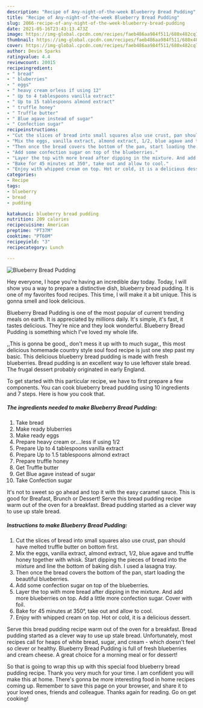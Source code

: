```yaml
---
description: "Recipe of Any-night-of-the-week Blueberry Bread Pudding"
title: "Recipe of Any-night-of-the-week Blueberry Bread Pudding"
slug: 2066-recipe-of-any-night-of-the-week-blueberry-bread-pudding
date: 2021-05-16T23:43:13.473Z
image: https://img-global.cpcdn.com/recipes/faeb486aa984f511/680x482cq70/blueberry-bread-pudding-recipe-main-photo.jpg
thumbnail: https://img-global.cpcdn.com/recipes/faeb486aa984f511/680x482cq70/blueberry-bread-pudding-recipe-main-photo.jpg
cover: https://img-global.cpcdn.com/recipes/faeb486aa984f511/680x482cq70/blueberry-bread-pudding-recipe-main-photo.jpg
author: Devin Sparks
ratingvalue: 4.4
reviewcount: 20015
recipeingredient:
- " bread"
- " bluberries"
- " eggs"
- " heavy cream orless if using 12"
- " Up to 4 tablespoons vanilla extract"
- " Up to 15 tablespoons almond extract"
- " truffle honey"
- " Truffle butter"
- " Blue agave instead of sugar"
- " Confection sugar"
recipeinstructions:
- "Cut the slices of bread into small squares also use crust, pan should have melted truffle butter on bottom first."
- "Mix the eggs, vanilla extract, almond extract, 1/2, blue agave and truffle honey together with whisk. Start dipping the pieces of bread into the mixture and line the bottom of baking dish. I used a lasagna tray."
- "Then once the bread covers the bottom of the pan, start loading the beautiful blueberries."
- "Add some confection sugar on top of the blueberries."
- "Layer the top with more bread after dipping in the mixture. And add more blueberries on top. Add a little more confection sugar. Cover with foil."
- "Bake for 45 minutes at 350°, take out and allow to cool."
- "Enjoy with whipped cream on top. Hot or cold, it is a delicious dessert."
categories:
- Recipe
tags:
- blueberry
- bread
- pudding

katakunci: blueberry bread pudding 
nutrition: 209 calories
recipecuisine: American
preptime: "PT37M"
cooktime: "PT60M"
recipeyield: "3"
recipecategory: Lunch

---
```



![Blueberry Bread Pudding](https://img-global.cpcdn.com/recipes/faeb486aa984f511/680x482cq70/blueberry-bread-pudding-recipe-main-photo.jpg)

Hey everyone, I hope you're having an incredible day today. Today, I will show you a way to prepare a distinctive dish, blueberry bread pudding. It is one of my favorites food recipes. This time, I will make it a bit unique. This is gonna smell and look delicious.

Blueberry Bread Pudding is one of the most popular of current trending meals on earth. It is appreciated by millions daily. It's simple, it's fast, it tastes delicious. They're nice and they look wonderful. Blueberry Bread Pudding is something which I've loved my whole life.

,,This is gonna be good,, don&#39;t mess it up with to much sugar,, this most delicious homemade country style soul food recipe is just one step past my basic. This delicious blueberry bread pudding is made with fresh blueberries. Bread pudding is an excellent way to use leftover stale bread. The frugal dessert probably originated in early England.


To get started with this particular recipe, we have to first prepare a few components. You can cook blueberry bread pudding using 10 ingredients and 7 steps. Here is how you cook that.

<!--inarticleads1-->

##### The ingredients needed to make Blueberry Bread Pudding:

1. Take  bread
1. Make ready  bluberries
1. Make ready  eggs
1. Prepare  heavy cream or....less if using 1/2
1. Prepare  Up to 4 tablespoons vanilla extract
1. Prepare  Up to 1.5 tablespoons almond extract
1. Prepare  truffle honey
1. Get  Truffle butter
1. Get  Blue agave instead of sugar
1. Take  Confection sugar


It&#39;s not to sweet so go ahead and top it with the easy caramel sauce. This is good for Breafast, Brunch or Dessert! Serve this bread pudding recipe warm out of the oven for a breakfast. Bread pudding started as a clever way to use up stale bread. 

<!--inarticleads2-->

##### Instructions to make Blueberry Bread Pudding:

1. Cut the slices of bread into small squares also use crust, pan should have melted truffle butter on bottom first.
1. Mix the eggs, vanilla extract, almond extract, 1/2, blue agave and truffle honey together with whisk. Start dipping the pieces of bread into the mixture and line the bottom of baking dish. I used a lasagna tray.
1. Then once the bread covers the bottom of the pan, start loading the beautiful blueberries.
1. Add some confection sugar on top of the blueberries.
1. Layer the top with more bread after dipping in the mixture. And add more blueberries on top. Add a little more confection sugar. Cover with foil.
1. Bake for 45 minutes at 350°, take out and allow to cool.
1. Enjoy with whipped cream on top. Hot or cold, it is a delicious dessert.


Serve this bread pudding recipe warm out of the oven for a breakfast. Bread pudding started as a clever way to use up stale bread. Unfortunately, most recipes call for heaps of white bread, sugar, and cream - which doesn&#39;t feel so clever or healthy. Blueberry Bread Pudding is full of fresh blueberries and cream cheese. A great choice for a morning meal or for dessert! 

So that is going to wrap this up with this special food blueberry bread pudding recipe. Thank you very much for your time. I am confident you will make this at home. There's gonna be more interesting food in home recipes coming up. Remember to save this page on your browser, and share it to your loved ones, friends and colleague. Thanks again for reading. Go on get cooking!
